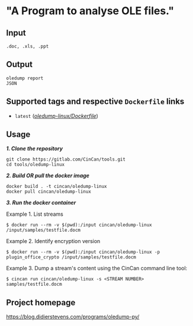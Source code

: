 # "A Program to analyse OLE files."

## Input

```
.doc, .xls, .ppt
```

## Output

```
oledump report
JSON
```

## Supported tags and respective `Dockerfile` links
* `latest` ([*oledump-linux/Dockerfile*](https://gitlab.com/CinCan/dockerfiles/blob/master/oledump-linux/Dockerfile))

## Usage

***1. Clone the repository***

```
git clone https://gitlab.com/CinCan/tools.git
cd tools/oledump-linux
```

***2. Build OR pull the docker image***

```
docker build . -t cincan/oledump-linux
docker pull cincan/oledump-linux
```

***3. Run the docker container***  

Example 1. List streams  

`$ docker run --rm -v $(pwd):/input cincan/oledump-linux /input/samples/testfile.docm`  

Example 2. Identify encryption version  

`$ docker run --rm -v $(pwd):/input cincan/oledump-linux -p plugin_office_crypto /input/samples/testfile.docm`  

Example 3. Dump a stream's content using the CinCan command line tool:    

`$ cincan run cincan/oledump-linux -s <STREAM NUMBER> samples/testfile.docm`  


## Project homepage

https://blog.didierstevens.com/programs/oledump-py/

